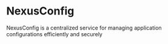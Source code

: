 # NexusConfig
NexusConfig is a centralized service for managing application configurations efficiently and securely
